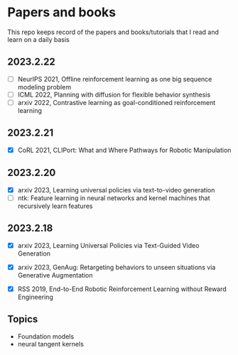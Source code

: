 # Papers and books

This repo keeps record of the papers and books/tutorials that I read and learn on a daily basis

## 2023.2.22
- [ ] NeurIPS 2021, Offline reinforcement learning as one big sequence modeling problem
- [ ] ICML 2022, Planning with diffusion for flexible behavior synthesis
- [ ] arxiv 2022, Contrastive learning as goal-conditioned reinforcement learning

## 2023.2.21

- [x] CoRL 2021, CLIPort: What and Where Pathways for Robotic Manipulation 


## 2023.2.20
- [x] arxiv 2023, Learning universal policies via text-to-video generation
- [ ] ntk: Feature learning in neural networks and kernel machines that recursively learn features

## 2023.2.18
- [x] arxiv 2023, Learning Universal Policies via Text-Guided Video Generation
- [x] arxiv 2023, GenAug: Retargeting behaviors to unseen situations via Generative Augmentation
- [x] RSS 2019, End-to-End Robotic Reinforcement Learning without Reward Engineering



## Topics
- Foundation models
- neural tangent kernels


